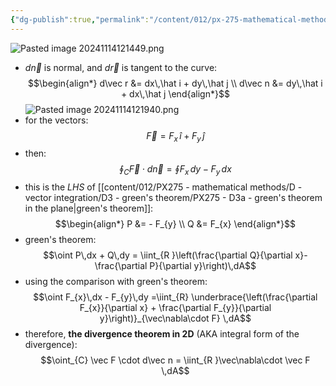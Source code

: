 ```yaml
---
{"dg-publish":true,"permalink":"/content/012/px-275-mathematical-methods/d-vector-integration/d3-green-s-theorem/px-275-d3e-the-divergence-theorem-in-2-d/","created":"2024-11-25T10:50:32.000+00:00","updated":"2024-11-26T10:05:50.048+00:00"}
---
```


![Pasted image 20241114121449.png](/img/user/pics/Pasted%20image%2020241114121449.png)
- $d\vec n$ is normal, and $d\vec r$ is tangent to the curve: 
$$\begin{align*}
	d\vec r &= dx\,\hat i + dy\,\hat j \\
	d\vec n &= dy\,\hat i + dx\,\hat j
\end{align*}$$
![Pasted image 20241114121940.png](/img/user/pics/Pasted%20image%2020241114121940.png)
- for the vectors: 
$$\vec F = F_{x}\,\hat i + F_{y}\,\hat j$$
- then: 
$$\oint_{C} \vec F \cdot d\vec n = \oint F_{x}\,dy - F_{y}\,dx$$
- this is the $LHS$ of [[content/012/PX275 - mathematical methods/D - vector integration/D3 - green's theorem/PX275 - D3a - green's theorem in the plane\|green's theorem]]: 
$$\begin{align*}
	P &= - F_{y} \\
	Q &= F_{x}
\end{align*}$$
- green's theorem: 
$$\oint P\,dx + Q\,dy = \iint_{R }\left(\frac{\partial Q}{\partial x}- \frac{\partial P}{\partial y}\right)\,dA$$
- using the comparison with green's theorem: 
$$\oint F_{x}\,dx - F_{y}\,dy =\iint_{R} \underbrace{\left(\frac{\partial F_{x}}{\partial x} + \frac{\partial F_{y}}{\partial y}\right)}_{\vec\nabla\cdot F} \,dA$$
- therefore, **the divergence theorem in 2D** (AKA integral form of the divergence): 
$$\oint_{C} \vec F \cdot d\vec n = \iint_{R }\vec\nabla\cdot \vec F \,dA$$
